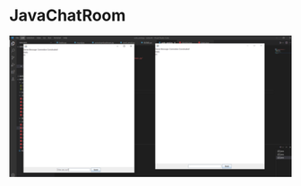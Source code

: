 # JavaChatRoom
![image](https://github.com/zliubz/JavaChatRoom/blob/main/%E8%81%8A%E5%A4%A9%E5%AE%A4.PNG)
